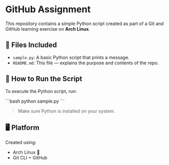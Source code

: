 # GitHub Assignment

This repository contains a simple Python script created as part of a Git and GitHub learning exercise on **Arch Linux**.

## 📄 Files Included

- `sample.py`: A basic Python script that prints a message.
- `README.md`: This file — explains the purpose and contents of the repo. 

## 🚀 How to Run the Script

To execute the Python script, run:

\`\`\`bash
python sample.py
\`\`\`

> Make sure Python is installed on your system.

## 🖥️ Platform

Created using:
- Arch Linux 🐧
- Git CLI + GitHub
